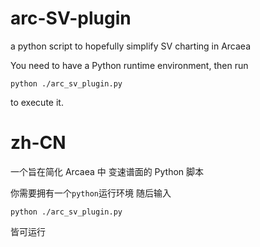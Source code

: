 # arc-SV-plugin
a python script to hopefully simplify SV charting in Arcaea

You need to have a Python runtime environment, then run

```
python ./arc_sv_plugin.py
```

to execute it.

# zh-CN

一个旨在简化 Arcaea 中 变速谱面的 Python 脚本

你需要拥有一个`python`运行环境 随后输入

```
python ./arc_sv_plugin.py
```

皆可运行
